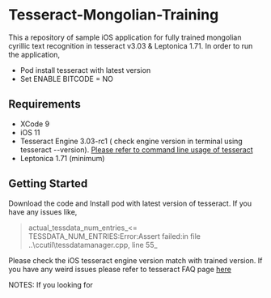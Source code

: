 # Tesseract-Mongolian-Training
This a repository of sample iOS application for fully trained mongolian cyrillic text recognition in tesseract v3.03 & Leptonica 1.71. In order to run the application,

* Pod install tesseract with latest version 
* Set ENABLE BITCODE = NO 

## Requirements 
* XCode 9 
* iOS 11
* Tesseract Engine 3.03-rc1 ( check engine version in terminal using tesseract --version). [Please refer to command line usage of tesseract](https://github.com/tesseract-ocr/tesseract/wiki/Command-Line-Usage)
* Leptonica 1.71 (minimum)

## Getting Started

Download the code and Install pod with latest version of tesseract. 
If you have any issues like,

> actual_tessdata_num_entries_<= TESSDATA_NUM_ENTRIES:Error:Assert failed:in file ..\ccutil\tessdatamanager.cpp, line 55_

Please check the iOS tesseract engine version match with trained version. If you have any weird issues please refer to tesseract FAQ page [here](https://github.com/tesseract-ocr/tesseract/wiki/FAQ#actual_tessdata_num_entries_-tessdata_num_entrieserrorassert-failedin-file-ccutiltessdatamanagercpp-line-55_)

NOTES: If you looking for 
